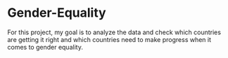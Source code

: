 # Gender-Equality
For this project, my goal is to analyze the data and check which countries are getting it right and which countries need to make progress when it comes to gender equality.
